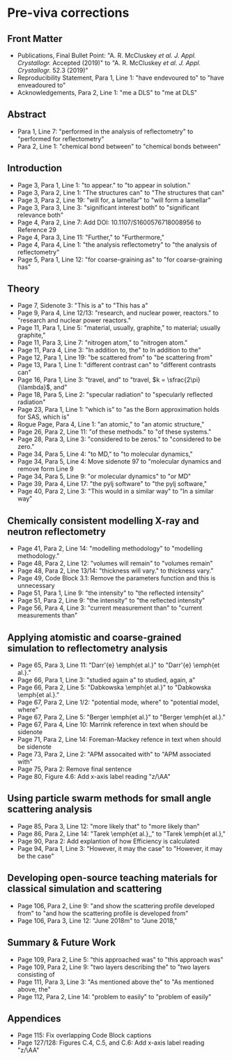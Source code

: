 # Pre-viva corrections

## Front Matter

- Publications, Final Bullet Point: "A. R. McCluskey *et al.* *J. Appl. Crystallogr.* Accepted (2019)" to "A. R. McCluskey *et al.* *J. Appl. Crystallogr.* 52.3 (2019)"
- Reproducibility Statement, Para 1, Line 1: "have endevoured to" to "have enveadoured to"
- Acknowledgements, Para 2, Line 1: "me a DLS" to "me at DLS"

## Abstract 

- Para 1, Line 7: "performed in the analysis of reflectometry" to "performed for reflectometry"
- Para 2, Line 1: "chemical bond between" to "chemical bonds between"

## Introduction

- Page 3, Para 1, Line 1: "to appear." to "to appear in solution."
- Page 3, Para 2, Line 1: "The structures can" to "The structures that can"
- Page 3, Para 2, Line 19: "will for, a lamellar" to "will form a lamellar"
- Page 3, Para 3, Line 3: "significant interest both" to "significant relevance both"
- Page 4, Para 2, Line 7: Add DOI: 10.1107/S1600576718008956 to Reference 29
- Page 4, Para 3, Line 11: "Further," to "Furthermore,"
- Page 4, Para 4, Line 1: "the analysis reflectometry" to "the analysis of reflectometry"
- Page 5, Para 1, Line 12: "for coarse-graining as" to "for coarse-graining has"

## Theory 

- Page 7, Sidenote 3: "This is a" to "This has a"
- Page 9, Para 4, Line 12/13: "research, and nuclear power, reactors." to "research and nuclear power reactors."
- Page 11, Para 1, Line 5: "material, usually, graphite," to material; usually graphite,"
- Page 11, Para 3, Line 7: "nitrogen atom," to "nitrogen atom."
- Page 11, Para 4, Line 3: "In addition to, the" to In addition to the"
- Page 12, Para 1, Line 19: "be scattered from" to "be scattering from"
- Page 13, Para 1, Line 1: "different contrast can" to "different contrasts can"
- Page 16, Para 1, Line 3: "travel, and" to "travel, $k = \sfrac{2\pi}{\lambda}$, and"
- Page 18, Para 5, Line 2: "specular radiation" to "specularly reflected radiation"
- Page 23, Para 1, Line 1: "which is" to "as the Born approximation holds for SAS, which is"
- Rogue Page, Para 4, Line 1: "an atomic," to "an atomic structure,"
- Page 26, Para 2, Line 11: "of these methods." to "of these systems."
- Page 28, Para 3, Line 3: "considered to be zeros." to "considered to be zero."
- Page 34, Para 5, Line 4: "to MD," to "to molecular dynamics,"
- Page 34, Para 5, Line 4: Move sidenote 97 to "molecular dynamics and remove form Line 9
- Page 34, Para 5, Line 9: "or molecular dynamics" to "or MD"
- Page 39, Para 4, Line 17: "the pylj software" to "the pylj software,"
- Page 40, Para 2, Line 3: "This would in a similar way" to "In a similar way"

## Chemically consistent modelling X-ray and neutron reflectometry

- Page 41, Para 2, Line 14: "modelling methodology" to "modelling methodology."
- Page 48, Para 2, Line 12: "volumes will remain" to "volumes remain"
- Page 48, Para 2, Line 13/14: "thickness will vary." to thickness vary."
- Page 49, Code Block 3.1: Remove the parameters function and this is unnecessary
- Page 51, Para 1, Line 9: "the intensity" to "the reflected intensity"
- Page 51, Para 2, Line 9: "the intensity" to "the reflected intensity"
- Page 56, Para 4, Line 3: "current measurement than" to "current measurements than"

## Applying atomistic and coarse-grained simulation to reflectometry analysis

- Page 65, Para 3, Line 11: "Darr\'{e} \emph{et al.}" to "Darr\'{e} \emph{et al.}."
- Page 66, Para 1, Line 3: "studied again a" to studied, again, a" 
- Page 66, Para 2, Line 5: "Dabkowska \emph{et al.}" to "Dabkowska \emph{et al.}."
- Page 67, Para 2, Line 1/2: "potential mode, where" to "potential model, where"
- Page 67, Para 2, Line 5: "Berger \emph{et al.}" to "Berger \emph{et al.}."
- Page 67, Para 4, Line 10: Marrink reference in text when should be sidenote
- Page 71, Para 2, Line 14: Foreman-Mackey refence in text when should be sidenote
- Page 73, Para 2, Line 2: "APM assocaited with" to "APM associated with"
- Page 75, Para 2: Remove final sentence
- Page 80, Figure 4.6: Add x-axis label reading "z/\AA"

## Using particle swarm methods for small angle scattering analysis 

- Page 85, Para 3, Line 12: "more likely that" to "more likely than"
- Page 86, Para 2, Line 14: "Tarek \emph{et al.},," to "Tarek \emph{et al.},"
- Page 90, Para 2: Add explantion of how Efficiency is calculated
- Page 94, Para 1, Line 3: "However, it may the case" to "However, it may be the case"

## Developing open-source teaching materials for classical simulation and scattering

- Page 106, Para 2, Line 9: "and show the scattering profile developed from" to "and how the scattering profile is developed from"
- Page 106, Para 3, Line 12: "June 2018m" to "June 2018,"

## Summary & Future Work

- Page 109, Para 2, Line 5: "this approached was" to "this approach was"
- Page 109, Para 2, Line 9: "two layers describing the" to "two layers consisting of
- Page 111, Para 3, Line 3: "As mentioned above the" to "As mentioned above, the"
- Page 112, Para 2, Line 14: "problem to easily" to "problem of easily"

## Appendices

- Page 115: Fix overlapping Code Block captions
- Page 127/128: Figures C.4, C.5, and C.6: Add x-axis label reading "z/\AA"
